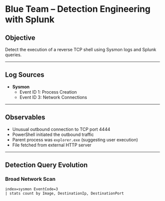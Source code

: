 
# Blue Team – Detection Engineering with Splunk

##  Objective

Detect the execution of a reverse TCP shell using Sysmon logs and Splunk queries.

---

##  Log Sources

- **Sysmon**
  - Event ID 1: Process Creation
  - Event ID 3: Network Connections

---

##  Observables

- Unusual outbound connection to TCP port 4444
- PowerShell initiated the outbound traffic
- Parent process was `explorer.exe` (suggesting user execution)
- File fetched from external HTTP server

---

##  Detection Query Evolution

### Broad Network Scan
```spl
index=sysmon EventCode=3
| stats count by Image, DestinationIp, DestinationPort
